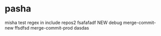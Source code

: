 # pasha
misha test regex in include repos2
fsafafadf
NEW
debug
merge-commit-new
ffsdfsd
merge-commit-prod
dasdas